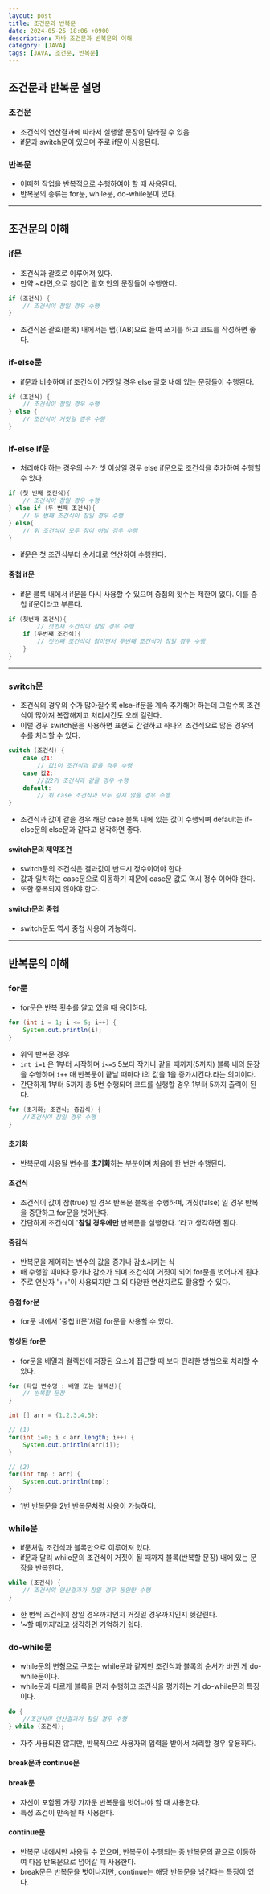 ```yaml
---
layout: post
title: 조건문과 반복문
date: 2024-05-25 18:06 +0900
description: 자바 조건문과 반복문의 이해
category: [JAVA]
tags: [JAVA, 조건문, 반복문]
---
```


## 조건문과 반복문 설명

### 조건문

- 조건식의 연산결과에 따라서 실행할 문장이 달라질 수 있음
- if문과 switch문이 있으며 주로 if문이 사용된다.

### 반복문

- 어떠한 작업을 반복적으로 수행하여야 할 때 사용된다.
- 반복문의 종류는 for문, while문, do-while문이 있다.

---

## 조건문의 이해

### if문

- 조건식과 괄호로 이루어져 있다.
- 만약 ~라면,으로 참이면 괄호 안의 문장들이 수행한다.

```java
if (조건식) {
    // 조건식이 참일 경우 수행
}
```

- 조건식은 괄호(블록) 내에서는 탭(TAB)으로 들여 쓰기를 하고 코드를 작성하면 좋다.

### if-else문

- if문과 비슷하며 if 조건식이 거짓일 경우 else 괄호 내에 있는 문장들이 수행된다.

```java
if (조건식) {
    // 조건식이 참일 경우 수행
} else {
    // 조건식이 거짓일 경우 수행
}
```

### if-else if문

- 처리해야 하는 경우의 수가 셋 이상일 경우 else if문으로 조건식을 추가하여 수행할 수 있다.

```java
if (첫 번째 조건식){
    // 조건식이 참일 경우 수행
} else if (두 번째 조건식){
    // 두 번째 조건식이 참일 경우 수행
} else{
    // 위 조건식이 모두 참이 아닐 경우 수행
}
```

- if문은 첫 조건식부터 순서대로 연산하여 수행한다.

#### 중첩 if문

- if문 블록 내에서 if문을 다시 사용할 수 있으며 중첩의 횟수는 제한이 없다. 이를 중첩 if문이라고 부른다.

```java
if (첫번째 조건식){
        // 첫번재 조건식이 참일 경우 수행
    if (두번째 조건식){
        // 첫번째 조건식이 참이면서 두번째 조건식이 참일 경우 수행
    }
}
```

---

### switch문

- 조건식의 경우의 수가 많아질수록 else-if문을 계속 추가해야 하는데 그럴수록 조건식이 많아져 복잡해지고 처리시간도 오래 걸린다.
- 이럴 경우 switch문을 사용하면 표현도 간결하고 하나의 조건식으로 많은 경우의 수를 처리할 수 있다.

```java
switch (조건식) {
    case 값1:
        // 값1이 조건식과 같을 경우 수행
    case 값2:
        //값2가 조건식과 같을 경우 수행
    default:
        // 위 case 조건식과 모두 같지 않을 경우 수행
}
```

- 조건식과 값이 같을 경우 해당 case 블록 내에 있는 값이 수행되며 default는 if-else문의 else문과 같다고 생각하면 좋다.

#### switch문의 제약조건

- switch문의 조건식은 결과값이 반드시 정수이어야 한다.
- 값과 일치하는 case문으로 이동하기 때문에 case문 값도 역시 정수 이어야 한다.
- 또한 중복되지 않아야 한다.

#### switch문의 중첩

- switch문도 역시 중첩 사용이 가능하다.

---

## 반복문의 이해

### for문

- for문은 반복 횟수를 알고 있을 때 용이하다.

```java
for (int i = 1; i <= 5; i++) {
    System.out.println(i);
}
```

- 위의 반복문 경우
- `int i=1` 은 1부터 시작하며 `i<=5` 5보다 작거나 같을 때까지(5까지) 블록 내의 문장을 수행하며 `i++` 매 반복문이 끝날 때마다 i의 값을 1을 증가시킨다.라는 의미이다.
- 간단하게 1부터 5까지 총 5번 수행되며 코드를 실행할 경우 1부터 5까지 출력이 된다.

```java
for (초기화; 조건식; 증감식) {
    //조건식이 참일 경우 수행
}
```

#### 초기화

- 반복문에 사용될 변수를 **초기화**하는 부분이며 처음에 한 번만 수행된다.

#### 조건식

- 조건식이 값이 참(true) 일 경우 반복문 블록을 수행하며, 거짓(false) 일 경우 반복을 중단하고 for문을 벗어난다.
- 간단하게 조건식이 '**참일 경우에만** 반복문을 실행한다. ’라고 생각하면 된다.

#### 증감식

- 반복문을 제어하는 변수의 값을 증가나 감소시키는 식
- 매 수행할 때마다 증가나 감소가 되며 조건식이 거짓이 되어 for문을 벗어나게 된다.
- 주로 연산자 '++'이 사용되지만 그 외 다양한 연산자로도 활용할 수 있다.

#### 중첩 for문

- for문 내에서 '중첩 if문’처럼 for문을 사용할 수 있다.

#### 향상된 for문

- for문을 배열과 컬렉션에 저장된 요소에 접근할 때 보다 편리한 방법으로 처리할 수 있다.

```java
for (타입 변수명 : 배열 또는 컬렉션){
    // 반복할 문장
}
```

```java
int [] arr = {1,2,3,4,5};

// (1)
for(int i=0; i < arr.length; i++) {
    System.out.println(arr[i]);
}

// (2)
for(int tmp : arr) {
    System.out.println(tmp);
}
```

- 1번 반복문을 2번 반복문처럼 사용이 가능하다.

### while문

- if문처럼 조건식과 블록만으로 이루어져 있다.
- if문과 달리 while문의 조건식이 거짓이 될 때까지 블록(반복할 문장) 내에 있는 문장을 반복한다.

```java
while (조건식) {
	// 조건식의 연산결과가 참일 경우 동안만 수행
}
```

- 한 번씩 조건식이 참일 경우까지인지 거짓일 경우까지인지 헷갈린다.
- '~할 때까지’라고 생각하면 기억하기 쉽다.

### do-while문

- while문의 변형으로 구조는 while문과 같지만 조건식과 블록의 순서가 바뀐 게 do-while문이다.
- while문과 다르게 블록을 먼저 수행하고 조건식을 평가하는 게 do-while문의 특징이다.

```java
do {
	//조건식의 연산결과가 참일 경우 수행
} while (조건식);
```

- 자주 사용되진 않지만, 반복적으로 사용자의 입력을 받아서 처리할 경우 유용하다.

#### break문과 continue문

#### break문

- 자신이 포함된 가장 가까운 반복문을 벗어나야 할 때 사용한다.
- 특정 조건이 만족될 때 사용한다.

#### continue문

- 반복문 내에서만 사용될 수 있으며, 반복문이 수행되는 중 반복문의 끝으로 이동하여 다음 반복문으로 넘어갈 때 사용한다.
- break문은 반복문을 벗어나지만, continue는 해당 반복문을 넘긴다는 특징이 있다.
